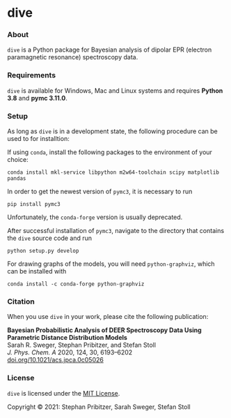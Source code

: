 # dive

<!-- ![PyPI](https://img.shields.io/pypi/v/dive) -->
<!-- ![PyPI - Python Version](https://img.shields.io/pypi/pyversions/dive) -->
<!-- ![Website]() -->
<!-- ![PyPI - Downloads](https://img.shields.io/pypi/dm/dive?color=brightgreen) -->

### About
`dive` is a Python package for Bayesian analysis of dipolar EPR (electron paramagnetic resonance) spectroscopy data.

### Requirements

`dive` is available for Windows, Mac and Linux systems and requires **Python 3.8** and **pymc 3.11.0**.

<!-- All additional dependencies (pymc3, theano, etc.) are automatically downloaded and installed during the setup. -->
 
### Setup

As long as `dive` is in a development state, the following procedure can be used to for installtion:

If using `conda`, install the following packages to the environment of your choice:

    conda install mkl-service libpython m2w64-toolchain scipy matplotlib pandas

In order to get the newest version of `pymc3`, it is necessary to run

    pip install pymc3 

Unfortunately, the `conda-forge` version is usually deprecated.

After successful installation of `pymc3`, navigate to the directory that contains the `dive` source code and run

    python setup.py develop

For drawing graphs of the models, you will need `python-graphviz`, which can be installed with

    conda install -c conda-forge python-graphviz

<!-- A pre-built distribution can be installed using `pip`.

First, ensure that `pip` is up-to-date. From a terminal (preferably with admin privileges) use the following command:

    python -m pip install --upgrade pip

Next, install dive with

    python -m pip install dive -->

### Citation

When you use `dive` in your work, please cite the following publication:

 **Bayesian Probabilistic Analysis of DEER Spectroscopy Data Using Parametric Distance Distribution Models** <br>
Sarah R. Sweger, Stephan Pribitzer, and Stefan Stoll <br>
 *J. Phys. Chem. A* 2020, 124, 30, 6193–6202 <br>
 <a href="https://doi.org/10.1021/acs.jpca.0c05026"> doi.org/10.1021/acs.jpca.0c05026</a>


### License

`dive` is licensed under the [MIT License](LICENSE).

Copyright © 2021: Stephan Pribitzer, Sarah Sweger, Stefan Stoll